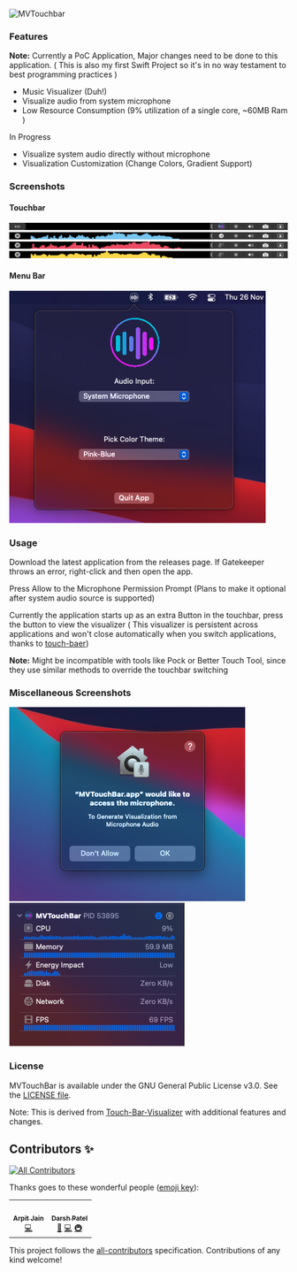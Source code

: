 ![MVTouchbar](https://socialify.git.ci/TouchbarApps/MVTouchbar/image?description=1&descriptionEditable=An%20OpenSource%20Audio%20Visualisation%20tool%20for%20the%20Mac%27s%20TouchBar&font=Source%20Code%20Pro&forks=1&issues=1&logo=https%3A%2F%2Fgithub.com%2FTouchbarApps%2FMVTouchbar%2Fblob%2Fmain%2Fassets%2Flogo.png%3Fraw%3Dtrue&owner=1&pattern=Floating%20Cogs&pulls=1&stargazers=1&theme=Light)

### Features

**Note:** Currently a PoC Application, Major changes need to be done to this application. ( This is also my first Swift Project so it's in no way testament to best programming practices )

- Music Visualizer (Duh!)
- Visualize audio from system microphone
- Low Resource Consumption (9% utilization of a single core, ~60MB Ram )

In Progress
- Visualize system audio directly without microphone
- Visualization Customization (Change Colors, Gradient Support)
### Screenshots
#### Touchbar
![](./assets/screenshots/s4.png)
![](./assets/screenshots/s5.png)
![](./assets/screenshots/s6.png)
![](./assets/screenshots/s7.png)


#### Menu Bar
![](./assets/screenshots/s2.png)


### Usage
Download the latest application from the releases page. If Gatekeeper throws an error, right-click and then open the app.

Press Allow to the Microphone Permission Prompt (Plans to make it optional after system audio source is supported)

Currently the application starts up as an extra Button in the touchbar, press the button to view the visualizer ( This visualizer is persistent across applications and won't close automatically when you switch applications, thanks to [touch-baer](https://github.com/a2/touch-baer)) 

**Note:** Might be incompatible with tools like Pock or Better Touch Tool, since they use similar methods to override the touchbar switching

### Miscellaneous Screenshots
![](./assets/screenshots/s1.png)
![](./assets/screenshots/s3.png)


### License
MVTouchBar is available under the GNU General Public License v3.0. See the [LICENSE file](LICENSE).

Note: This is derived from [Touch-Bar-Visualizer](https://github.com/supersimple33/Touch-Bar-Visualizer/) with additional features and changes.
## Contributors ✨
<!-- ALL-CONTRIBUTORS-BADGE:START - Do not remove or modify this section -->
[![All Contributors](https://img.shields.io/badge/all_contributors-2-orange.svg?style=flat-square)](#contributors-)
<!-- ALL-CONTRIBUTORS-BADGE:END -->

Thanks goes to these wonderful people ([emoji key](https://allcontributors.org/docs/en/emoji-key)):

<!-- ALL-CONTRIBUTORS-LIST:START - Do not remove or modify this section -->
<!-- prettier-ignore-start -->
<!-- markdownlint-disable -->
<table>
  <tr>
    <td align="center"><a href="https://www.arpitjain.tech/"><img src="https://avatars1.githubusercontent.com/u/32438047?v=4?s=100" width="100px;" alt=""/><br /><sub><b>Arpit Jain</b></sub></a><br /><a href="https://github.com/TouchbarApps/MVTouchbar/commits?author=ArpitKotecha" title="Code">💻</a></td>
    <td align="center"><a href="https://github.com/darshkpatel"><img src="https://avatars0.githubusercontent.com/u/11258286?v=4?s=100" width="100px;" alt=""/><br /><sub><b>Darsh Patel</b></sub></a><br /><a href="https://github.com/TouchbarApps/MVTouchbar/commits?author=darshkpatel" title="Documentation">📖</a> <a href="https://github.com/TouchbarApps/MVTouchbar/commits?author=darshkpatel" title="Code">💻</a> <a href="#infra-darshkpatel" title="Infrastructure (Hosting, Build-Tools, etc)">🚇</a></td>
  </tr>
</table>

<!-- markdownlint-restore -->
<!-- prettier-ignore-end -->

<!-- ALL-CONTRIBUTORS-LIST:END -->

This project follows the [all-contributors](https://github.com/all-contributors/all-contributors) specification. Contributions of any kind welcome!
